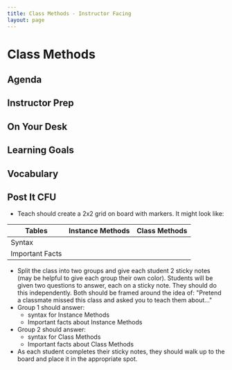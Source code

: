 ```yaml
---
title: Class Methods - Instructor Facing
layout: page
---
```


# Class Methods

## Agenda

## Instructor Prep

## On Your Desk

## Learning Goals

## Vocabulary

## Post It CFU 
- Teach should create a 2x2 grid on board with markers. It might look like:

| Tables          | Instance Methods   | Class Methods  |
| -------------   |:-------------:     | -----:|
| Syntax          | <stickies go here> | <stickies go here> |
| Important Facts | <stickies go here> | <stickies go here> |


- Split the class into two groups and give each student 2 sticky notes (may be helpful to give each group their own color). Students will be given two questions to answer, each on a sticky note. They should do this independently. Both should be framed around the idea of: "Pretend a classmate missed this class and asked you to teach them about..."
- Group 1 should answer:
  * syntax for Instance Methods
  * Important facts about Instance Methods
- Group 2 should answer:
  * syntax for Class Methods
  * Important facts about Class Methods
- As each student completes their sticky notes, they should walk up to the board and place it in the appropriate spot.

